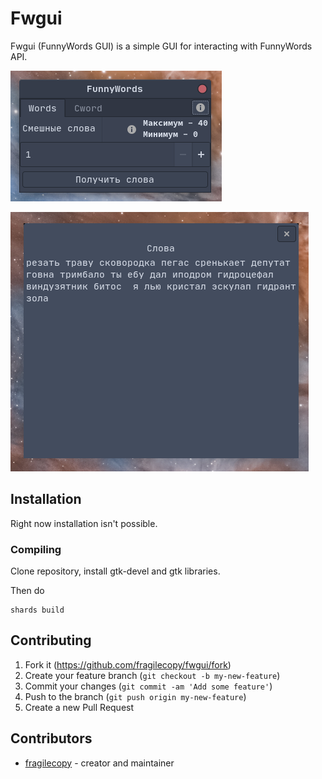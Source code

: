 # Fwgui

Fwgui (FunnyWords GUI) is a simple GUI for interacting with FunnyWords API.

![screenshot](./data/assets/screen1.png)

![screenshot2](./data/assets/screen2.png)

## Installation

Right now installation isn't possible.

### Compiling

Clone repository, install gtk-devel and gtk libraries.

Then do

```cr
shards build
```

## Contributing

1. Fork it (<https://github.com/fragilecopy/fwgui/fork>)
2. Create your feature branch (`git checkout -b my-new-feature`)
3. Commit your changes (`git commit -am 'Add some feature'`)
4. Push to the branch (`git push origin my-new-feature`)
5. Create a new Pull Request

## Contributors

- [fragilecopy](https://github.com/fragilecopy) - creator and maintainer
